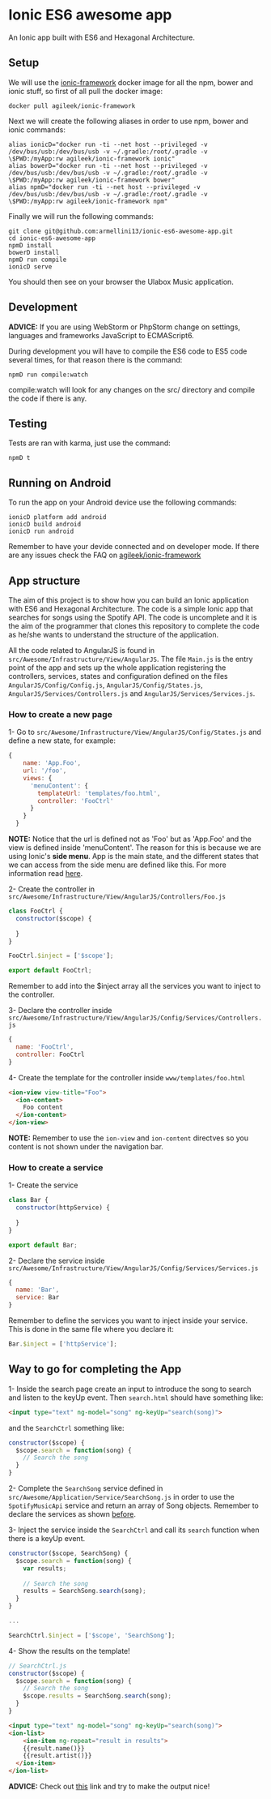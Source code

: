 # Ionic ES6 awesome app
An Ionic app built with ES6 and Hexagonal Architecture.

## Setup
We will use the [ionic-framework](https://hub.docker.com/r/agileek/ionic-framework/) docker image for all the npm, bower and ionic stuff, so
first of all pull the docker image:

```
docker pull agileek/ionic-framework
```

Next we will create the following aliases in order to use npm, bower and ionic commands:

```
alias ionicD="docker run -ti --net host --privileged -v /dev/bus/usb:/dev/bus/usb -v ~/.gradle:/root/.gradle -v \$PWD:/myApp:rw agileek/ionic-framework ionic"
alias bowerD="docker run -ti --net host --privileged -v /dev/bus/usb:/dev/bus/usb -v ~/.gradle:/root/.gradle -v \$PWD:/myApp:rw agileek/ionic-framework bower"
alias npmD="docker run -ti --net host --privileged -v /dev/bus/usb:/dev/bus/usb -v ~/.gradle:/root/.gradle -v \$PWD:/myApp:rw agileek/ionic-framework npm"
```

Finally we will run the following commands:

```
git clone git@github.com:armellini13/ionic-es6-awesome-app.git
cd ionic-es6-awesome-app
npmD install
bowerD install
npmD run compile
ionicD serve
```

You should then see on your browser the Ulabox Music application.

## Development
**ADVICE:** If you are using WebStorm or PhpStorm change on settings, languages and frameworks JavaScript to ECMAScript6.

During development you will have to compile the ES6 code to ES5 code several times, for that reason there is the command:

```
npmD run compile:watch
```

compile:watch will look for any changes on the src/ directory and compile the code if there is any.

## Testing
Tests are ran with karma, just use the command:

```
npmD t
```

## Running on Android
To run the app on your Android device use the following commands:

```
ionicD platform add android
ionicD build android
ionicD run android
```

Remember to have your devide connected and on developer mode. If there are any issues check the FAQ on [agileek/ionic-framework](https://hub.docker.com/r/agileek/ionic-framework/)

## App structure
The aim of this project is to show how you can build an Ionic application with ES6 and Hexagonal Architecture. The code is
a simple Ionic app that searches for songs using the Spotify API. The code is uncomplete and it is the aim of the programmer
that clones this repository to complete the code as he/she wants to understand the structure of the application.

All the code related to AngularJS is found in `src/Awesome/Infrastructure/View/AngularJS`. The file `Main.js` is the entry point of the
app and sets up the whole application registering the controllers, services, states and configuration defined on the files
`AngularJS/Config/Config.js`, `AngularJS/Config/States.js`, `AngularJS/Services/Controllers.js` and `AngularJS/Services/Services.js`.

### How to create a new page
1- Go to `src/Awesome/Infrastructure/View/AngularJS/Config/States.js` and define a new state, for example:

```javascript
{
    name: 'App.Foo',
    url: '/foo',
    views: {
      'menuContent': {
        templateUrl: 'templates/foo.html',
        controller: 'FooCtrl'
      }
    }
  }
```

**NOTE:** Notice that the url is defined not as 'Foo' but as 'App.Foo' and the view is defined inside 'menuContent'. The reason
for this is because we are using Ionic's **side menu**. App is the main state, and the different states that we can access from 
the side menu are defined like this. For more information read [here](http://ionicframework.com/docs/api/directive/ionSideMenus/).

2- Create the controller in `src/Awesome/Infrastructure/View/AngularJS/Controllers/Foo.js`

```javascript
class FooCtrl {
  constructor($scope) {
    
  }
}

FooCtrl.$inject = ['$scope'];

export default FooCtrl;
```

Remember to add into the $inject array all the services you want to inject to the controller.

3- Declare the controller inside `src/Awesome/Infrastructure/View/AngularJS/Config/Services/Controllers.js`
```javascript
{
  name: 'FooCtrl',
  controller: FooCtrl
}
```

4- Create the template for the controller inside `www/templates/foo.html`
```html
<ion-view view-title="Foo">
  <ion-content>
    Foo content
  </ion-content>
</ion-view>
```

**NOTE:** Remember to use the `ion-view` and `ion-content` directves so you content is not shown under the navigation bar.

### How to create a service
1- Create the service
```javascript
class Bar {
  constructor(httpService) {
    
  }
}

export default Bar;
```
2- Declare the service inside `src/Awesome/Infrastructure/View/AngularJS/Config/Services/Services.js`
```javascript
{
  name: 'Bar',
  service: Bar
}
```

Remember to define the services you want to inject inside your service. This is done in the same file where you declare it:
```javascript
Bar.$inject = ['httpService'];
```

## Way to go for completing the App
1- Inside the search page create an input to introduce the song to search and listen to the keyUp event. Then 
`search.html` should have something like: 
```html
<input type="text" ng-model="song" ng-keyUp="search(song)">
```

and the `SearchCtrl` something like:
```javascript
constructor($scope) {
  $scope.search = function(song) {
    // Search the song
  }
}
```

2- Complete the `SearchSong` service defined in `src/Awesome/Application/Service/SearchSong.js` in order to use the `SpotifyMusicApi`
service and return an array of Song objects. Remember to declare the services as shown [before]().

3- Inject the service inside the `SearchCtrl` and call its `search` function when there is a keyUp event.

```javascript
constructor($scope, SearchSong) {
  $scope.search = function(song) {
    var results;
    
    // Search the song
    results = SearchSong.search(song);
  }
}

...

SearchCtrl.$inject = ['$scope', 'SearchSong'];
```
4- Show the results on the template!

```javascript
// SearchCtrl.js
constructor($scope) {
  $scope.search = function(song) {
    // Search the song
    $scope.results = SearchSong.search(song);
  }
}
```

```html
<input type="text" ng-model="song" ng-keyUp="search(song)">
<ion-list>
    <ion-item ng-repeat="result in results">
    {{result.name()}}
    {{result.artist()}}
  </ion-item>
</ion-list>
```

**ADVICE:** Check out [this](http://ionicframework.com/docs/components/#item-avatars) link and try to make the output nice!
